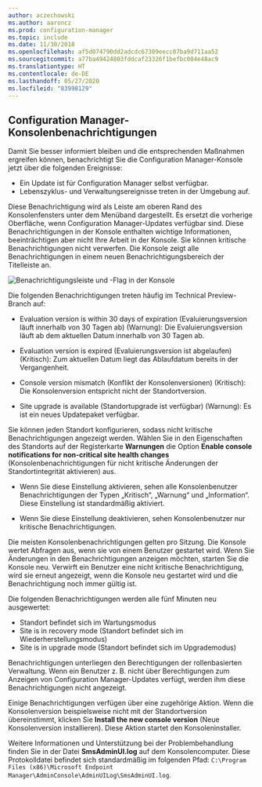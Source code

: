 ```yaml
---
author: aczechowski
ms.author: aaroncz
ms.prod: configuration-manager
ms.topic: include
ms.date: 11/30/2018
ms.openlocfilehash: af5d074790dd2adcdc67309eecc07ba9d711aa52
ms.sourcegitcommit: a77ba49424803fddcaf23326f1befbc004e48ac9
ms.translationtype: HT
ms.contentlocale: de-DE
ms.lasthandoff: 05/27/2020
ms.locfileid: "83998129"
---
```

## <a name="configuration-manager-console-notifications"></a><a name="bkmk_notify"></a> Configuration Manager-Konsolenbenachrichtigungen
<!--1318035-->
Damit Sie besser informiert bleiben und die entsprechenden Maßnahmen ergreifen können, benachrichtigt Sie die Configuration Manager-Konsole jetzt über die folgenden Ereignisse:
- Ein Update ist für Configuration Manager selbst verfügbar.
- Lebenszyklus- und Verwaltungsereignisse treten in der Umgebung auf.

Diese Benachrichtigung wird als Leiste am oberen Rand des Konsolenfensters unter dem Menüband dargestellt. Es ersetzt die vorherige Oberfläche, wenn Configuration Manager-Updates verfügbar sind. Diese Benachrichtigungen in der Konsole enthalten wichtige Informationen, beeinträchtigen aber nicht Ihre Arbeit in der Konsole. Sie können kritische Benachrichtigungen nicht verwerfen. Die Konsole zeigt alle Benachrichtigungen in einem neuen Benachrichtigungsbereich der Titelleiste an. 

![Benachrichtigungsleiste und -Flag in der Konsole](../../media/1318035-notify-eval-version-expired.png)

Die folgenden Benachrichtigungen treten häufig im Technical Preview-Branch auf:  

- Evaluation version is within 30 days of expiration (Evaluierungsversion läuft innerhalb von 30 Tagen ab) (Warnung): Die Evaluierungsversion läuft ab dem aktuellen Datum innerhalb von 30 Tagen ab.  

- Evaluation version is expired (Evaluierungsversion ist abgelaufen) (Kritisch): Zum aktuellen Datum liegt das Ablaufdatum bereits in der Vergangenheit.  

- Console version mismatch (Konflikt der Konsolenversionen) (Kritisch): Die Konsolenversion entspricht nicht der Standortversion.  

- Site upgrade is available (Standortupgrade ist verfügbar) (Warnung): Es ist ein neues Updatepaket verfügbar.  


Sie können jeden Standort konfigurieren, sodass nicht kritische Benachrichtigungen angezeigt werden. Wählen Sie in den Eigenschaften des Standorts auf der Registerkarte **Warnungen** die Option **Enable console notifications for non-critical site health changes** (Konsolenbenachrichtigungen für nicht kritische Änderungen der Standortintegrität aktivieren) aus. 

- Wenn Sie diese Einstellung aktivieren, sehen alle Konsolenbenutzer Benachrichtigungen der Typen „Kritisch“, „Warnung“ und „Information“. Diese Einstellung ist standardmäßig aktiviert.  

- Wenn Sie diese Einstellung deaktivieren, sehen Konsolenbenutzer nur kritische Benachrichtigungen.  

Die meisten Konsolenbenachrichtigungen gelten pro Sitzung. Die Konsole wertet Abfragen aus, wenn sie von einem Benutzer gestartet wird. Wenn Sie Änderungen in den Benachrichtigungen anzeigen möchten, starten Sie die Konsole neu. Verwirft ein Benutzer eine nicht kritische Benachrichtigung, wird sie erneut angezeigt, wenn die Konsole neu gestartet wird und die Benachrichtigung noch immer gültig ist. 

Die folgenden Benachrichtigungen werden alle fünf Minuten neu ausgewertet:
- Standort befindet sich im Wartungsmodus  
- Site is in recovery mode (Standort befindet sich im Wiederherstellungsmodus)  
- Site is in upgrade mode (Standort befindet sich im Upgrademodus)  

Benachrichtigungen unterliegen den Berechtigungen der rollenbasierten Verwaltung. Wenn ein Benutzer z. B. nicht über Berechtigungen zum Anzeigen von Configuration Manager-Updates verfügt, werden ihm diese Benachrichtigungen nicht angezeigt.

Einige Benachrichtigungen verfügen über eine zugehörige Aktion. Wenn die Konsolenversion beispielsweise nicht mit der Standortversion übereinstimmt, klicken Sie **Install the new console version** (Neue Konsolenversion installieren). Diese Aktion startet den Konsoleninstaller. 

Weitere Informationen und Unterstützung bei der Problembehandlung finden Sie in der Datei **SmsAdminUI.log** auf dem Konsolencomputer. Diese Protokolldatei befindet sich standardmäßig im folgenden Pfad: `C:\Program Files (x86)\Microsoft Endpoint Manager\AdminConsole\AdminUILog\SmsAdminUI.log`.

